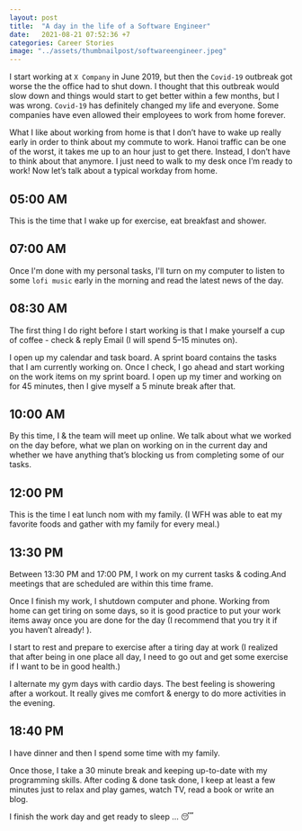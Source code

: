 ```yaml
---
layout: post
title:  "A day in the life of a Software Engineer"
date:   2021-08-21 07:52:36 +7
categories: Career Stories
image: "../assets/thumbnailpost/softwareengineer.jpeg"
---
```

I start working at `X Company` in June 2019, but then the `Covid-19` outbreak got worse the the  office had to shut down. I thought that this outbreak would slow down and things would start to get better within a few months, but I was wrong. `Covid-19` has definitely changed my life and everyone. Some companies have even allowed their employees to work from home forever.

What I like about working from home is that I don’t have to wake up really early in order to think about my commute to work. Hanoi traffic can be one of the worst, it takes me up to an hour just to get there. Instead, I don’t have to think about that anymore. I just need to walk to my desk once I’m ready to work! Now let’s talk about a typical workday from home.

## 05:00 AM
This is the time that I wake up for exercise, eat breakfast and shower.

## 07:00 AM
Once I'm done with my personal tasks, I'll turn on my computer to listen to some `lofi music` early in the morning and read the latest news of the day.

## 08:30 AM
The first thing I do right before I start working is that I make yourself a cup of coffee - check & reply Email (I will spend 5–15 minutes on).

I open up my calendar and task board. A sprint board contains the tasks that I am currently working on. Once I check, I go ahead and start working on the work items on my sprint board. I open up my timer and working on for 45 minutes, then I give myself a 5 minute break after that.

## 10:00 AM
By this time, I & the team will meet up online. We talk about what we worked on the day before, what we plan on working on in the current day and whether we have anything that’s blocking us from completing some of our tasks.

## 12:00 PM
This is the time I eat lunch nom with my family. (I WFH was able to eat my favorite foods and gather with my family for every meal.)

## 13:30 PM
Between 13:30 PM and 17:00 PM, I work on my current tasks & coding.And meetings that are scheduled are within this time frame.

Once I finish my work, I shutdown computer and phone. Working from home can get tiring on some days, so it is good practice to put your work items away once you are done for the day (I recommend that you try it if you haven’t already! ). 

I start to rest and prepare to exercise after a tiring day at work (I realized that after being in one place all day, I need to go out and get some exercise if I want to be in good health.) 

I alternate my gym days with cardio days. The best feeling is showering after a workout. It really gives me comfort & energy to do more activities in the evening.

## 18:40 PM
I have dinner and then I spend some time with my family.

Once those, I take a 30 minute break and keeping up-to-date with my programming skills. After coding & done task done, I keep at least a few minutes just to relax and play games, watch TV, read a book or write an blog. 

I finish the work day and get ready to sleep ... 😴